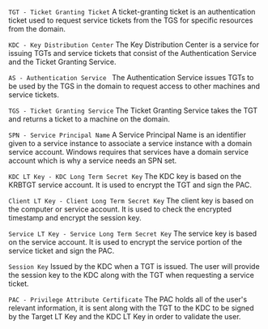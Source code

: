 `TGT - Ticket Granting Ticket`
A ticket-granting ticket is an authentication ticket used to request service tickets from the TGS for specific resources from the domain.

`KDC - Key Distribution Center`
 The Key Distribution Center is a service for issuing TGTs and service tickets that consist of the Authentication Service and the Ticket Granting Service.

`AS - Authentication Service `
The Authentication Service issues TGTs to be used by the TGS in the domain to request access to other machines and service tickets.

`TGS - Ticket Granting Service`
The Ticket Granting Service takes the TGT and returns a ticket to a machine on the domain.  
    
`SPN - Service Principal Name`
A Service Principal Name is an identifier given to a service instance to associate a service instance with a domain service account. Windows requires that services have a domain service account which is why a service needs an SPN set.

`KDC LT Key - KDC Long Term Secret Key`
The KDC key is based on the KRBTGT service account. It is used to encrypt the TGT and sign the PAC.

`Client LT Key - Client Long Term Secret Key`
The client key is based on the computer or service account. It is used to check the encrypted timestamp and encrypt the session key.

`Service LT Key - Service Long Term Secret Key`
The service key is based on the service account. It is used to encrypt the service portion of the service ticket and sign the PAC.

`Session Key`
Issued by the KDC when a TGT is issued. The user will provide the session key to the KDC along with the TGT when requesting a service ticket.

`PAC - Privilege Attribute Certificate`
The PAC holds all of the user's relevant information, it is sent along with the TGT to the KDC to be signed by the Target LT Key and the KDC LT Key in order to validate the user.